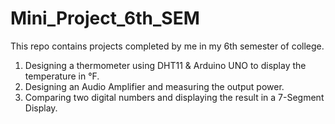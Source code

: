 # Mini_Project_6th_SEM
This repo contains projects completed by me in my 6th semester of college.
1.	Designing a thermometer using DHT11 & Arduino UNO to display the temperature in °F.
2.	Designing an Audio Amplifier and measuring the output power.
3.	Comparing two digital numbers and displaying the result in a 7-Segment Display.

